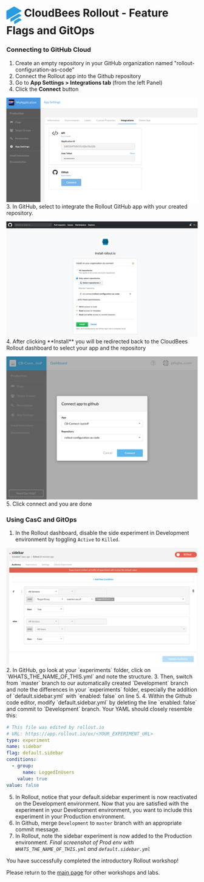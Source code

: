 # <img src="images/Rollout-blue.svg" alt="CloudBees Rollout Logo" width="40" align="top"> CloudBees Rollout - Feature Flags and GitOps

### Connecting to GitHub Cloud
1. Create an empty repository in your GitHub organization named "rollout-configuration-as-code"
2. Connect the Rollout app into the Github repository
  1. Go to **App Settings > Integrations tab** (from the left Panel)
  2. Click the **Connect** button
  <p><img src="images/app-integrations.png" />
3. In GitHub, select to integrate the Rollout GitHub app with your created repository.
<p><img src="images/github-app.png" />
4. After clicking **Install** you will be redirected back to the CloudBees Rollout dashboard to select your app and the repository
<p><img src="images/github-rollout-confirmation.png" />
5. Click connect and you are done

### Using CasC and GitOps
1. In the Rollout dashboard, disable the side experiment in Development environment by toggling `Active` to `Killed`.
<p><img src="images/sidebar_killed.png" />
2. In GitHub, go look at your `experiments` folder, click on `WHATS_THE_NAME_OF_THIS.yml` and note the structure.
3. Then, switch from `master` branch to our automatically created `Development` branch and note the differences in your `experiments` folder, especially the addition of `default.sidebar.yml` with `enabled: false` on line 5.
4. Within the Github code editor, modify `default.sidebar.yml` by deleting the line `enabled: false` and commit to `Development` branch. Your YAML should closely resemble this:

```YAML
# This file was edited by rollout.io
# URL: https://app.rollout.io/ex/<YOUR_EXPERIMENT_URL>
type: experiment
name: sidebar
flag: default.sidebar
conditions:
  - group:
      name: LoggedInUsers
    value: true
value: false
```

5. In Rollout, notice that your default.sidebar experiment is now reactivated on the Development environment.
Now that you are satisfied with the experiment in your Development environment, you want to include this experiment in your Production environment.
6. In Github, merge `Development` to `master` branch with an appropriate commit message.
7. In Rollout, note the sidebar experiment is now added to the Production environment.
*Final screenshot of Prod env with `WHATS_THE_NAME_OF_THIS.yml` and `default.sidebar.yml`*

You have successfully completed the introductory Rollout workshop!

Please return to the [main page](../../README.md#workshop-labs) for other workshops and labs.

